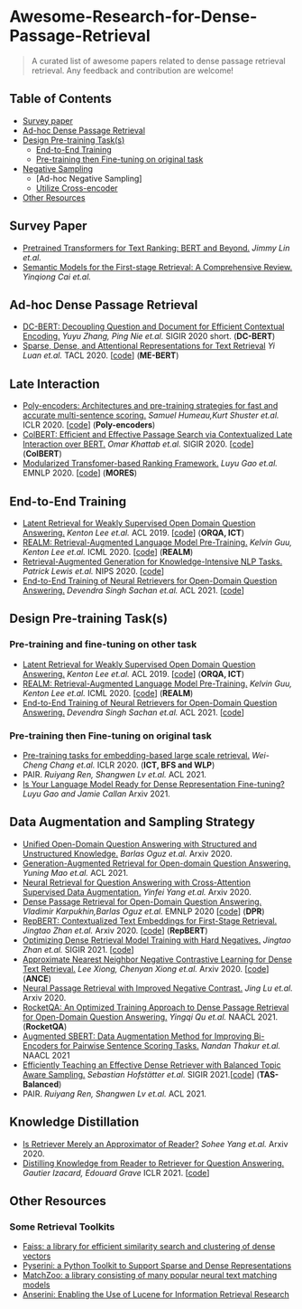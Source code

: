 # Awesome-Research-for-Dense-Passage-Retrieval


> A curated list of awesome papers related to dense passage retrieval retrieval. Any feedback and contribution are welcome!



## Table of Contents

- [Survey paper](#survey-paper)
- [Ad-hoc Dense Passage Retrieval](#first-stage-retrieval)
- [Design Pre-training Task(s)](#re-ranking-stage)
  - [End-to-End Training](#directly-apply-pre-trained-models-to-IR)
  - [Pre-training then Fine-tuning on original task](#design-new-pre-training-tasks-for-reranking)
- [Negative Sampling](#multimodal-retrieval)
  - [Ad-hoc Negative Sampling]
  - [Utilize Cross-encoder](#unified-single-stream-architecture)
- [Other Resources](#other-resources)


 
## Survey Paper
- [Pretrained Transformers for Text Ranking: BERT and Beyond.](https://arxiv.org/abs/2010.06467) *Jimmy Lin et.al.*
- [Semantic Models for the First-stage Retrieval: A Comprehensive Review.](https://arxiv.org/pdf/2103.04831.pdf) *Yinqiong Cai et.al.*

## Ad-hoc Dense Passage Retrieval
- [DC-BERT: Decoupling Question and Document for Efficient Contextual Encoding.](https://arxiv.org/pdf/2002.12591.pdf) *Yuyu Zhang, Ping Nie et.al.* SIGIR 2020 short. (**DC-BERT**)
- [Sparse, Dense, and Attentional Representations for Text Retrieval](https://arxiv.org/pdf/2005.00181.pdf) *Yi Luan et.al.* TACL 2020. [[code](https://github.com/google-research/language/tree/master/language/multivec)] (**ME-BERT**)

## Late Interaction
- [Poly-encoders: Architectures and pre-training strategies for fast and accurate multi-sentence scoring.](https://arxiv.org/pdf/1905.01969.pdf) *Samuel Humeau,Kurt Shuster et.al.* ICLR 2020. [[code](https://github.com/facebookresearch/ParlAI/tree/master/projects/polyencoder)] (**Poly-encoders**)
- [ColBERT: Efficient and Effective Passage Search via Contextualized Late Interaction over BERT.](https://arxiv.org/pdf/2004.12832.pdf) *Omar Khattab et.al.* SIGIR 2020. [[code](https://github.com/stanford-futuredata/ColBERT)] (**ColBERT**)
- [Modularized Transfomer-based Ranking Framework.](https://arxiv.org/pdf/2004.13313.pdf) *Luyu Gao et.al.* EMNLP 2020. [[code](https://github.com/luyug/MORES)] (**MORES**)


## End-to-End Training
- [Latent Retrieval for Weakly Supervised Open Domain Question Answering.](https://arxiv.org/pdf/1906.00300.pdf) *Kenton Lee et.al.* ACL 2019. [[code](https://github.com/google-research/language/blob/master/language/orqa/README.md)] (**ORQA, ICT**)
- [REALM: Retrieval-Augmented Language Model Pre-Training.](https://arxiv.org/pdf/2002.08909.pdf) *Kelvin Guu, Kenton Lee et.al.* ICML 2020. [[code](https://github.com/google-research/language/blob/master/language/realm/README.md)] (**REALM**)
- [Retrieval-Augmented Generation for Knowledge-Intensive NLP Tasks.](https://arxiv.org/abs/2005.11401) *Patrick Lewis et.al.* NIPS 2020. [[code](https://github.com/huggingface/transformers/blob/master/examples/rag/)]
- [End-to-End Training of Neural Retrievers for Open-Domain Question Answering.](https://arxiv.org/abs/2101.00408) *Devendra Singh Sachan et.al.* ACL 2021. [[code](https://github.com/NVIDIA/Megatron-LM)]

## Design Pre-training Task(s)

### Pre-training and fine-tuning on other task
- [Latent Retrieval for Weakly Supervised Open Domain Question Answering.](https://arxiv.org/pdf/1906.00300.pdf) *Kenton Lee et.al.* ACL 2019. [[code](https://github.com/google-research/language/blob/master/language/orqa/README.md)] (**ORQA, ICT**)
- [REALM: Retrieval-Augmented Language Model Pre-Training.](https://arxiv.org/pdf/2002.08909.pdf) *Kelvin Guu, Kenton Lee et.al.* ICML 2020. [[code](https://github.com/google-research/language/blob/master/language/realm/README.md)] (**REALM**)
- [End-to-End Training of Neural Retrievers for Open-Domain Question Answering.](https://arxiv.org/abs/2101.00408) *Devendra Singh Sachan et.al.* ACL 2021. [[code](https://github.com/NVIDIA/Megatron-LM)]

### Pre-training then Fine-tuning on original task
- [Pre-training tasks for embedding-based large scale retrieval.](https://arxiv.org/pdf/2002.03932.pdf) *Wei-Cheng Chang et.al.* ICLR 2020. (**ICT, BFS and WLP**)
- PAIR. *Ruiyang Ren, Shangwen Lv et.al.* ACL 2021.
- [Is Your Language Model Ready for Dense Representation Fine-tuning?](https://arxiv.org/pdf/2104.08253.pdf) *Luyu Gao and Jamie Callan* Arxiv 2021.


## Data Augmentation and Sampling Strategy
- [Unified Open-Domain Question Answering with Structured and Unstructured Knowledge.](https://arxiv.org/pdf/2012.14610.pdf) *Barlas Oguz et.al.* Arxiv 2020.
- [Generation-Augmented Retrieval for Open-domain Question Answering.](https://arxiv.org/abs/2009.08553) *Yuning Mao et.al.* ACL 2021.
- [Neural Retrieval for Question Answering with Cross-Attention Supervised Data Augmentation.](https://arxiv.org/abs/2009.13815) *Yinfei Yang et.al.* Arxiv 2020.
- [Dense Passage Retrieval for Open-Domain Question Answering.](https://arxiv.org/pdf/2004.04906.pdf) *Vladimir Karpukhin,Barlas Oguz et.al.* EMNLP 2020 [[code](https://github.com/facebookresearch/DPR)] (**DPR**)
- [RepBERT: Contextualized Text Embeddings for First-Stage Retrieval.](https://arxiv.org/pdf/2006.15498.pdf) *Jingtao Zhan et.al.* Arxiv 2020. [[code](https://github.com/jingtaozhan/RepBERT-Index)] (**RepBERT**)
- [Optimizing Dense Retrieval Model Training with Hard Negatives.](https://arxiv.org/abs/2104.08051) *Jingtao Zhan et.al.* SIGIR 2021. [[code](https://github.com/jingtaozhan/DRhard)]
- [Approximate Nearest Neighbor Negative Contrastive Learning for Dense Text Retrieval.](https://arxiv.org/pdf/2007.00808.pdf) *Lee Xiong, Chenyan Xiong et.al.* Arxiv 2020. [[code](https://github.com/microsoft/ANCE)] (**ANCE**)
- [Neural Passage Retrieval with Improved Negative Contrast.](https://arxiv.org/abs/2010.12523) *Jing Lu et.al.* Arxiv 2020. 
- [RocketQA: An Optimized Training Approach to Dense Passage Retrieval for Open-Domain Question Answering.](https://arxiv.org/pdf/2010.08191.pdf) *Yingqi Qu et.al.* NAACL 2021. (**RocketQA**)
- [Augmented SBERT: Data Augmentation Method for Improving Bi-Encoders for Pairwise Sentence Scoring Tasks.](https://arxiv.org/abs/2010.08240) *Nandan Thakur et.al.* NAACL 2021
- [Efficiently Teaching an Effective Dense Retriever with Balanced Topic Aware Sampling.](https://arxiv.org/pdf/2104.06967.pdf) *Sebastian Hofstätter et.al.* SIGIR 2021.[[code](https://github.com/sebastian-hofstaetter/tas-balanced-dense-retrieval)] (**TAS-Balanced**)
- PAIR. *Ruiyang Ren, Shangwen Lv et.al.* ACL 2021.

## Knowledge Distillation
- [Is Retriever Merely an Approximator of Reader?](https://arxiv.org/pdf/2010.10999.pdf) *Sohee Yang et.al.* Arxiv 2020.
- [Distilling Knowledge from Reader to Retriever for Question Answering.](https://openreview.net/pdf?id=NTEz-6wysdb) *Gautier Izacard, Edouard Grave* ICLR 2021. [[code](github.com/facebookresearch/FiD)]

## Other Resources


### Some Retrieval Toolkits
- [Faiss: a library for efficient similarity search and clustering of dense vectors](https://github.com/facebookresearch/faiss)
- [Pyserini: a Python Toolkit to Support Sparse and Dense Representations](https://github.com/castorini/pyserini/)
- [MatchZoo: a library consisting of many popular neural text matching models](https://github.com/NTMC-Community/MatchZoo)
- [Anserini: Enabling the Use of Lucene for Information Retrieval Research](https://github.com/castorini/anserini)
